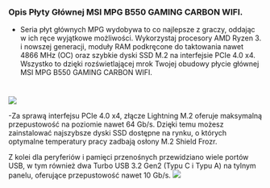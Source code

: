 ### Opis Płyty Głównej MSI MPG B550 GAMING CARBON WIFI.

- Seria płyt głównych MPG wydobywa to co najlepsze z graczy, oddając w ich ręce wyjątkowe możliwości. Wykorzystaj procesory AMD Ryzen 3. i nowszej generacji, moduły RAM podkręcone do taktowania nawet 4866 MHz (OC) oraz szybkie dyski SSD M.2 na interfejsie PCIe 4.0 x4. Wszystko to dzięki rozświetlającej mrok Twojej obudowy płycie głównej MSI MPG B550 GAMING CARBON WIFI.


# 

![](https://cdn.x-kom.pl/i/setup/images/prod/big/product-new-big,,2020/6/pr_2020_6_9_17_13_57_115_01.png)

-Za sprawą interfejsu PCIe 4.0 x4, złącze Lightning M.2 oferuje maksymalną przepustowość na poziomie nawet 64 Gb/s. Dzięki temu możesz zainstalować najszybsze dyski SSD dostępne na rynku, o których optymalne temperatury pracy zadbają osłony M.2 Shield Frozr.

Z kolei dla peryferiów i pamięci przenośnych przewidziano wiele portów USB, w tym również dwa Turbo USB 3.2 Gen2 (Typu C i Typu A) na tylnym panelu, oferujące przepustowość nawet 10 Gb/s.
![](https://allegro.stati.pl/AllegroIMG/PRODUCENCI/MSI/MPG-B550-GAMING-CARBON-WIFI/2-zlacza-m.2-usb.jpg)
